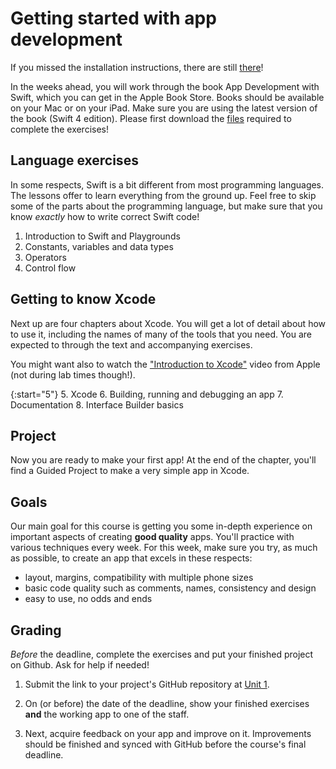 # Getting started with app development

If you missed the installation instructions, there are still [there](/installation/ios)!

In the weeks ahead, you will work through the book App Development with Swift, which you can get in the Apple Book Store. Books should be available on your Mac or on your iPad. Make sure you are using the latest version of the book (Swift 4 edition). Please first download the [files](http://education-static.apple.com/app-dev-swift/v2.6/resources/student.zip) required to complete the exercises!


## Language exercises

In some respects, Swift is a bit different from most programming languages. The lessons offer to learn everything from the ground up. Feel free to skip some of the parts about the programming language, but make sure that you know *exactly* how to write correct Swift code!

1. Introduction to Swift and Playgrounds
2. Constants, variables and data types
3. Operators
4. Control flow


## Getting to know Xcode

Next up are four chapters about Xcode. You will get a lot of detail about how to use it, including the names of many of the tools that you need. You are expected to through the text and accompanying exercises.

You might want also to watch the ["Introduction to Xcode"](https://developer.apple.com/videos/play/wwdc2016/413/) video from Apple (not during lab times though!).

{:start="5"}
5. Xcode
6. Building, running and debugging an app
7. Documentation
8. Interface Builder basics


## Project

Now you are ready to make your first app! At the end of the chapter, you'll find a Guided Project to make a very simple app in Xcode.


## Goals

Our main goal for this course is getting you some in-depth experience on important aspects of creating **good quality** apps. You'll practice with various techniques every week. For this week, make sure you try, as much as possible, to create an app that excels in these respects:

- layout, margins, compatibility with multiple phone sizes
- basic code quality such as comments, names, consistency and design
- easy to use, no odds and ends


## Grading

*Before* the deadline, complete the exercises and put your finished project on Github. Ask for help if needed!

1. Submit the link to your project's GitHub repository at [Unit 1](/submit/unit-1).

2. On (or before) the date of the deadline, show your finished exercises **and** the working app to one of the staff.

3. Next, acquire feedback on your app and improve on it. Improvements should be finished and synced with GitHub before the course's final deadline.
